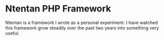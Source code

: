 Ntentan PHP Framework
=====================
Ntentan is a framework I wrote as a personal experiment. I have watched this 
framework grow steadily over the past two years into something very useful. 